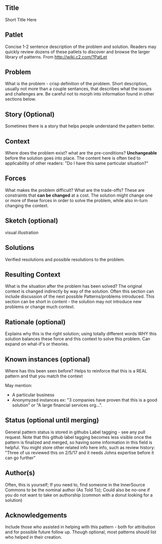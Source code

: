 ## Title
Short Title Here

## Patlet
Concise 1-2 sentence description of the problem and solution. Readers may quickly review dozens of these patlets to discover and browse the larger library of patterns. From http://wiki.c2.com/?PatLet

## Problem
What is the problem - crisp definition of the problem. Short description, usually not more than a couple sentances, that describes what the issues and challenges are. Be careful not to morph into information found in other sections below.

## Story (Optional)
Sometimes there is a story that helps people understand the pattern better.

## Context
Where does the problem exist? what are the pre-conditions? **Unchangeable** before the solution goes into place. The content here is often tied to applicability of other readers: "Do I have this same particular situation?"

## Forces
What makes the problem difficult? What are the trade-offs? These are constraints that **can be changed** at a cost. The solution might change one or more of these forces in order to solve the problem, while also in-turn changing the context.

## Sketch (optional)
visual illustration

## Solutions
Verified resolutions and possible resolutions to the problem.

## Resulting Context
What is the situation after the problem has been solved? The original context is changed indirectly by way of the solution. Often this section can include discussion of the next possible Patterns/problems introduced. This section can be short in content - the solution may not introduce new problems or change much context.

## Rationale (optional)
Explains why this is the right solution; using totally different words WHY this solution balances these force and this context to solve this problem. Can expand on what-if's or theories.

## Known instances (optional)
Where has this been seen before? Helps to reinforce that this is a REAL pattern and that you match the context

May mention:
* A particular business
* Anonymyzed instances ex: "3 companies have proven that this is a good solution" or "A large financial services org...". 

## Status (optional until merging)
General pattern status is stored in githubs Label tagging - see any pull request. Note that this github label tagging becomes less visible once the pattern is finalized and merged, so having some information in this field is helpful. You might store other related info here info, such as review history: "Three of us reviewed this on 2/5/17 and it needs Johns expertise before it can go further"

## Author(s)
Often, this is yourself; If you need to, find someone in the InnerSource Commons to be the nominal author (As Told To); Could also be no-one if you do not want to take on authorship (common with a donut looking for a solution)

## Acknowledgements
Include those who assisted in helping with this pattern - both for attribution and for possible future follow up. Though optional, most patterns should list who helped in their creation.
